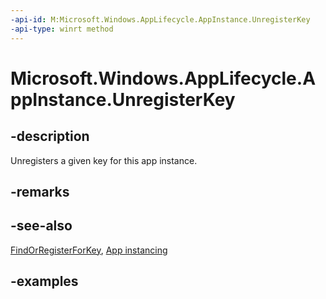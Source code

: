 ```yaml
---
-api-id: M:Microsoft.Windows.AppLifecycle.AppInstance.UnregisterKey
-api-type: winrt method
---
```


# Microsoft.Windows.AppLifecycle.AppInstance.UnregisterKey

<!--
public void UnregisterKey ();
-->


## -description

Unregisters a given key for this app instance.

## -remarks

## -see-also

[FindOrRegisterForKey](appinstance_findorregisterforkey_1043884929.md), [App instancing](/windows/apps/windows-app-sdk/applifecycle/applifecycle-instancing)

## -examples


